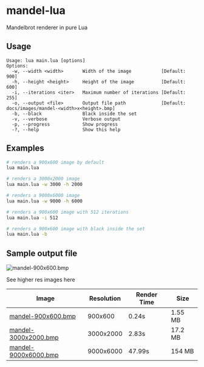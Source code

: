 # mandel-lua
Mandelbrot renderer in pure Lua

## Usage

```
Usage: lua main.lua [options]
Options:
  -w, --width <width>       Width of the image           [Default: 900]
  -h, --height <height>     Height of the image          [Default: 600]
  -i, --iterations <iter>   Maximum number of iterations [Default: 255]
  -o, --output <file>       Output file path             [Default: docs/images/mandel-<width>x<height>.bmp]
  -b, --black               Black inside the set
  -v, --verbose             Verbose output
  -p, --progress            Show progress
  -?, --help                Show this help
```

## Examples
```bash
# renders a 900x600 image by default
lua main.lua

# renders a 3000x2000 image
lua main.lua -w 3000 -h 2000

# renders a 9000x6000 image
lua main.lua -w 9000 -h 6000

# renders a 900x600 image with 512 iterations
lua main.lua -i 512

# renders a 900x600 image with black inside the set
lua main.lua -b
```

## Sample output file

![mandel-900x600.bmp](./docs/images/mandel-900x600.bmp)

See higher res images here

| Image | Resolution | Render Time | Size |
| --- | --- | --- | --- |
| [mandel-900x600.bmp](https://github.com/InDieTasten/mandel-lua/raw/main/docs/images/mandel-900x600.bmp) | 900x600 | 0.24s | 1.55 MB |
| [mandel-3000x2000.bmp](https://github.com/InDieTasten/mandel-lua/raw/main/docs/images/mandel-3000x2000.bmp) | 3000x2000 | 2.83s | 17.2 MB |
| [mandel-9000x6000.bmp](https://github.com/InDieTasten/mandel-lua/raw/main/docs/images/mandel-9000x6000.bmp) | 9000x6000 | 47.99s | 154 MB |

